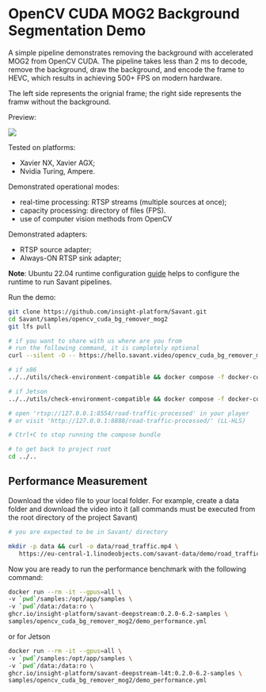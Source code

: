# OpenCV CUDA MOG2 Background Segmentation Demo

A simple pipeline demonstrates removing the background with accelerated MOG2 from OpenCV CUDA. The pipeline takes less than 2 ms to decode, remove the background, draw the background, and encode the frame to HEVC, which results in achieving 500+ FPS on modern hardware.

The left side represents the orignial frame; the right side represents the framw without the background.

Preview:

![](../opencv_cuda_bg_remover_mog2.webp)

Tested on platforms:

- Xavier NX, Xavier AGX;
- Nvidia Turing, Ampere.

Demonstrated operational modes:

- real-time processing: RTSP streams (multiple sources at once);
- capacity processing: directory of files (FPS).
- use of computer vision methods from OpenCV

Demonstrated adapters:
- RTSP source adapter;
- Always-ON RTSP sink adapter;

**Note**: Ubuntu 22.04 runtime configuration [guide](../../docs/runtime-configuration.md) helps to configure the runtime to run Savant pipelines.

Run the demo:

```bash
git clone https://github.com/insight-platform/Savant.git
cd Savant/samples/opencv_cuda_bg_remover_mog2
git lfs pull

# if you want to share with us where are you from
# run the following command, it is completely optional
curl --silent -O -- https://hello.savant.video/opencv_cuda_bg_remover_mog2.html

# if x86
../../utils/check-environment-compatible && docker compose -f docker-compose.x86.yml up

# if Jetson
../../utils/check-environment-compatible && docker compose -f docker-compose.l4t.yml up

# open 'rtsp://127.0.0.1:8554/road-traffic-processed' in your player
# or visit 'http://127.0.0.1:8888/road-traffic-processed/' (LL-HLS)

# Ctrl+C to stop running the compose bundle

# to get back to project root
cd ../..
```


## Performance Measurement

Download the video file to your local folder. For example, create a data folder and download the video into it (all commands must be executed from the root directory of the project Savant)

```bash
# you are expected to be in Savant/ directory

mkdir -p data && curl -o data/road_traffic.mp4 \
   https://eu-central-1.linodeobjects.com/savant-data/demo/road_traffic.mp4
```

Now you are ready to run the performance benchmark with the following command:

```bash
docker run --rm -it --gpus=all \
-v `pwd`/samples:/opt/app/samples \
-v `pwd`/data:/data:ro \
ghcr.io/insight-platform/savant-deepstream:0.2.0-6.2-samples \
samples/opencv_cuda_bg_remover_mog2/demo_performance.yml
```

or for Jetson

```bash
docker run --rm -it --gpus=all \
-v `pwd`/samples:/opt/app/samples \
-v `pwd`/data:/data:ro \
ghcr.io/insight-platform/savant-deepstream-l4t:0.2.0-6.2-samples \
samples/opencv_cuda_bg_remover_mog2/demo_performance.yml
```
